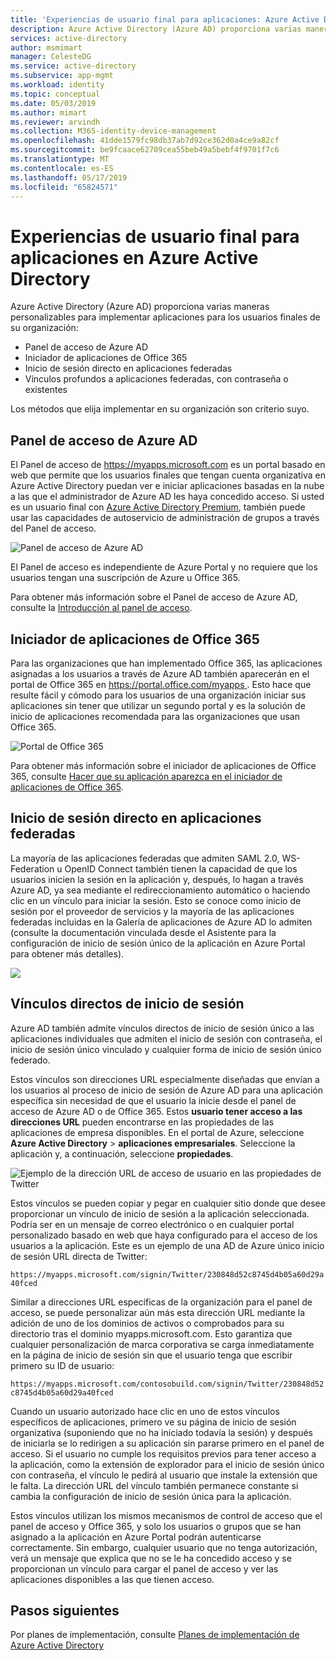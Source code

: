 ```yaml
---
title: 'Experiencias de usuario final para aplicaciones: Azure Active Directory | Microsoft Docs'
description: Azure Active Directory (Azure AD) proporciona varias maneras personalizables para implementar aplicaciones para los usuarios finales de su organización.
services: active-directory
author: msmimart
manager: CelesteDG
ms.service: active-directory
ms.subservice: app-mgmt
ms.workload: identity
ms.topic: conceptual
ms.date: 05/03/2019
ms.author: mimart
ms.reviewer: arvindh
ms.collection: M365-identity-device-management
ms.openlocfilehash: 41dde1579fc98db37ab7d92ce362d0a4ce9a82cf
ms.sourcegitcommit: be9fcaace62709cea55beb49a5bebf4f9701f7c6
ms.translationtype: MT
ms.contentlocale: es-ES
ms.lasthandoff: 05/17/2019
ms.locfileid: "65824571"
---
```

# <a name="end-user-experiences-for-applications-in-azure-active-directory"></a>Experiencias de usuario final para aplicaciones en Azure Active Directory
Azure Active Directory (Azure AD) proporciona varias maneras personalizables para implementar aplicaciones para los usuarios finales de su organización:

* Panel de acceso de Azure AD
* Iniciador de aplicaciones de Office 365
* Inicio de sesión directo en aplicaciones federadas
* Vínculos profundos a aplicaciones federadas, con contraseña o existentes

Los métodos que elija implementar en su organización son criterio suyo.

## <a name="azure-ad-access-panel"></a>Panel de acceso de Azure AD
El Panel de acceso de https://myapps.microsoft.com es un portal basado en web que permite que los usuarios finales que tengan cuenta organizativa en Azure Active Directory puedan ver e iniciar aplicaciones basadas en la nube a las que el administrador de Azure AD les haya concedido acceso. Si usted es un usuario final con [Azure Active Directory Premium](https://azure.microsoft.com/pricing/details/active-directory/), también puede usar las capacidades de autoservicio de administración de grupos a través del Panel de acceso.

![Panel de acceso de Azure AD](media/what-is-single-sign-on/azure-ad-access-panel.png)

El Panel de acceso es independiente de Azure Portal y no requiere que los usuarios tengan una suscripción de Azure u Office 365.

Para obtener más información sobre el Panel de acceso de Azure AD, consulte la [Introducción al panel de acceso](../user-help/active-directory-saas-access-panel-introduction.md).

## <a name="office-365-application-launcher"></a>Iniciador de aplicaciones de Office 365
Para las organizaciones que han implementado Office 365, las aplicaciones asignadas a los usuarios a través de Azure AD también aparecerán en el portal de Office 365 en [ https://portal.office.com/myapps ](https://portal.office.com/myapps). Esto hace que resulte fácil y cómodo para los usuarios de una organización iniciar sus aplicaciones sin tener que utilizar un segundo portal y es la solución de inicio de aplicaciones recomendada para las organizaciones que usan Office 365.

![Portal de Office 365](./media/end-user-experiences/microsoft-365-portal-office-com.png)

Para obtener más información sobre el iniciador de aplicaciones de Office 365, consulte [Hacer que su aplicación aparezca en el iniciador de aplicaciones de Office 365](https://msdn.microsoft.com/office/office365/howto/connect-your-app-to-o365-app-launcher).

## <a name="direct-sign-on-to-federated-apps"></a>Inicio de sesión directo en aplicaciones federadas
La mayoría de las aplicaciones federadas que admiten SAML 2.0, WS-Federation u OpenID Connect también tienen la capacidad de que los usuarios inicien la sesión en la aplicación y, después, lo hagan a través Azure AD, ya sea mediante el redireccionamiento automático o haciendo clic en un vínculo para iniciar la sesión. Esto se conoce como inicio de sesión por el proveedor de servicios y la mayoría de las aplicaciones federadas incluidas en la Galería de aplicaciones de Azure AD lo admiten (consulte la documentación vinculada desde el Asistente para la configuración de inicio de sesión único de la aplicación en Azure Portal para obtener más detalles).

![](./media/end-user-experiences/workdaymobile.png)

## <a name="direct-sign-on-links"></a>Vínculos directos de inicio de sesión
Azure AD también admite vínculos directos de inicio de sesión único a las aplicaciones individuales que admiten el inicio de sesión con contraseña, el inicio de sesión único vinculado y cualquier forma de inicio de sesión único federado.

Estos vínculos son direcciones URL especialmente diseñadas que envían a los usuarios al proceso de inicio de sesión de Azure AD para una aplicación específica sin necesidad de que el usuario la inicie desde el panel de acceso de Azure AD o de Office 365. Estos **usuario tener acceso a las direcciones URL** pueden encontrarse en las propiedades de las aplicaciones de empresa disponibles. En el portal de Azure, seleccione **Azure Active Directory** > **aplicaciones empresariales**. Seleccione la aplicación y, a continuación, seleccione **propiedades**.

![Ejemplo de la dirección URL de acceso de usuario en las propiedades de Twitter](media/end-user-experiences/direct-sign-on-link.png)

Estos vínculos se pueden copiar y pegar en cualquier sitio donde que desee proporcionar un vínculo de inicio de sesión a la aplicación seleccionada. Podría ser en un mensaje de correo electrónico o en cualquier portal personalizado basado en web que haya configurado para el acceso de los usuarios a la aplicación. Este es un ejemplo de una AD de Azure único inicio de sesión URL directa de Twitter:

`https://myapps.microsoft.com/signin/Twitter/230848d52c8745d4b05a60d29a40fced`

Similar a direcciones URL específicas de la organización para el panel de acceso, se puede personalizar aún más esta dirección URL mediante la adición de uno de los dominios de activos o comprobados para su directorio tras el dominio myapps.microsoft.com. Esto garantiza que cualquier personalización de marca corporativa se carga inmediatamente en la página de inicio de sesión sin que el usuario tenga que escribir primero su ID de usuario:

`https://myapps.microsoft.com/contosobuild.com/signin/Twitter/230848d52c8745d4b05a60d29a40fced`

Cuando un usuario autorizado hace clic en uno de estos vínculos específicos de aplicaciones, primero ve su página de inicio de sesión organizativa (suponiendo que no ha iniciado todavía la sesión) y después de iniciarla se lo redirigen a su aplicación sin pararse primero en el panel de acceso. Si el usuario no cumple los requisitos previos para tener acceso a la aplicación, como la extensión de explorador para el inicio de sesión único con contraseña, el vínculo le pedirá al usuario que instale la extensión que le falta. La dirección URL del vínculo también permanece constante si cambia la configuración de inicio de sesión única para la aplicación.

Estos vínculos utilizan los mismos mecanismos de control de acceso que el panel de acceso y Office 365, y solo los usuarios o grupos que se han asignado a la aplicación en Azure Portal podrán autenticarse correctamente. Sin embargo, cualquier usuario que no tenga autorización, verá un mensaje que explica que no se le ha concedido acceso y se proporcionan un vínculo para cargar el panel de acceso y ver las aplicaciones disponibles a las que tienen acceso.

## <a name="next-steps"></a>Pasos siguientes
Por planes de implementación, consulte [Planes de implementación de Azure Active Directory](../fundamentals/active-directory-deployment-plans.md)
